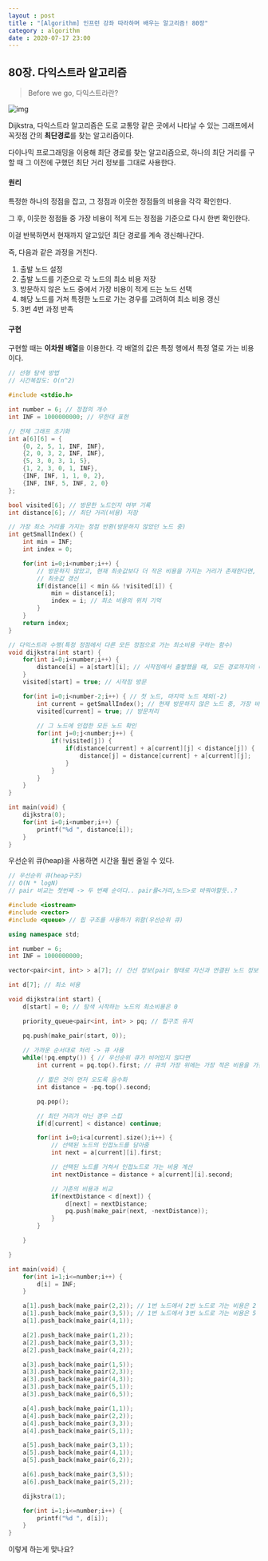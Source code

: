 ```yaml
---
layout : post
title : "[Algorithm] 인프런 강좌 따라하며 배우는 알고리즘! 80장"
category : algorithm
date : 2020-07-17 23:00
---
```


## 80장. 다익스트라 알고리즘

> Before we go, 다익스트라란?

![img](https://upload.wikimedia.org/wikipedia/commons/5/57/Dijkstra_Animation.gif)

Dijkstra, 다익스트라 알고리즘은 도로 교통망 같은 곳에서 나타날 수 있는 그래프에서 꼭짓점 간의 **최단경로**를 찾는 알고리즘이다.

다이나믹 프로그래밍을 이용해 최단 경로를 찾는 알고리즘으로, 하나의 최단 거리를 구할 때 그 이전에 구했던 최단 거리 정보를 그대로 사용한다.

#### 원리

특정한 하나의 정점을 잡고, 그 정점과 이웃한 정점들의 비용을 각각 확인한다.

그 후, 이웃한 정점들 중 가장 비용이 적게 드는 정점을 기준으로 다시 한번 확인한다.

이걸 반복하면서 현재까지 알고있던 최단 경로를 계속 갱신해나간다.

즉, 다음과 같은 과정을 거친다.

1. 출발 노드 설정
2. 출발 노드를 기준으로 각 노드의 최소 비용 저장
3. 방문하지 않은 노드 중에서 가장 비용이 적게 드는 노드 선택
4. 해당 노드를 거쳐 특정한 노드로 가는 경우를 고려하여 최소 비용 갱신
5. 3번 4번 과정 반족

#### 구현

구현할 때는 **이차원 배열**을 이용한다. 각 배열의 값은 특정 행에서 특정 열로 가는 비용이다.

```c++
// 선형 탐색 방법
// 시간복잡도: O(n^2)

#include <stdio.h>

int number = 6; // 정점의 개수
int INF = 1000000000; // 무한대 표현 

// 전체 그래프 초기화
int a[6][6] = {
    {0, 2, 5, 1, INF, INF},
    {2, 0, 3, 2, INF, INF},
    {5, 3, 0, 3, 1, 5},
    {1, 2, 3, 0, 1, INF},
    {INF, INF, 1, 1, 0, 2},
    {INF, INF, 5, INF, 2, 0}
};

bool visited[6]; // 방문한 노드인지 여부 기록 
int distance[6]; // 최단 거리(비용) 저장

// 가장 최소 거리를 가지는 정점 반환(방문하지 않았던 노드 중)
int getSmallIndex() { 
    int min = INF;
    int index = 0;

    for(int i=0;i<number;i++) {
        // 방문하지 않았고, 현재 최솟값보다 더 작은 비용을 가지는 거리가 존재한다면,
        // 최솟값 갱신
        if(distance[i] < min && !visited[i]) {
            min = distance[i];
            index = i; // 최소 비용의 위치 기억 
        }
    }
    return index;  
}

// 다익스트라 수행(특정 정점에서 다른 모든 정점으로 가는 최소비용 구하는 함수)
void dijkstra(int start) {
    for(int i=0;i<number;i++) {
        distance[i] = a[start][i]; // 시작점에서 출발했을 때, 모든 경로까지의 비용 담아줌 
    }
    visited[start] = true; // 시작점 방문

    for(int i=0;i<number-2;i++) { // 첫 노드, 마지막 노드 제외(-2)
        int current = getSmallIndex(); // 현재 방문하지 않은 노드 중, 가장 비용이 적게드는 인덱스를 가져오고,
        visited[current] = true; // 방문처리
        
        // 그 노드에 인접한 모든 노드 확인
        for(int j=0;j<number;j++) {
            if(!visited[j]) {
                if(distance[current] + a[current][j] < distance[j]) {
                    distance[j] = distance[current] + a[current][j];
                }
            }
        }
    }
}

int main(void) {
    dijkstra(0);
    for(int i=0;i<number;i++) {
        printf("%d ", distance[i]);
    } 
}
```

우선순위 큐(heap)을 사용하면 시간을 훨씬 줄일 수 있다.

```c++
// 우선순위 큐(heap구조)
// O(N * logN)
// pair 비교는 첫번째 -> 두 번째 순이다.. pair를<거리,노드>로 바꿔야할듯..?

#include <iostream>
#include <vector>
#include <queue> // 힙 구조를 사용하기 위함(우선순위 큐)

using namespace std;

int number = 6;
int INF = 1000000000;

vector<pair<int, int> > a[7]; // 간선 정보(pair 형태로 자신과 연결된 노드 정보 저장)

int d[7]; // 최소 비용

void dijkstra(int start) {
    d[start] = 0; // 탐색 시작하는 노드의 최소비용은 0

    priority_queue<pair<int, int> > pq; // 힙구조 유지

    pq.push(make_pair(start, 0));
    
    // 가까운 순서대로 처리 -> 큐 사용
    while(!pq.empty()) { // 우선순위 큐가 비어있지 않다면 
        int current = pq.top().first; // 큐의 가장 위에는 가장 적은 비용을 가진 node의 정보가 들어있다.

        // 짧은 것이 먼저 오도록 음수화
        int distance = -pq.top().second;

        pq.pop();

        // 최단 거리가 아닌 경우 스킵
        if(d[current] < distance) continue;

        for(int i=0;i<a[current].size();i++) {
            // 선택된 노드의 인접노드를 담아줌 
            int next = a[current][i].first;

            // 선택된 노드를 거쳐서 인접노드로 가는 비용 계산
            int nextDistance = distance + a[current][i].second;

            // 기존의 비용과 비교
            if(nextDistance < d[next]) {
                d[next] = nextDistance;
                pq.push(make_pair(next, -nextDistance));
            }
        }

    }

}

int main(void) {
    for(int i=1;i<=number;i++) {
        d[i] = INF;
    }

    a[1].push_back(make_pair(2,2)); // 1번 노드에서 2번 노드로 가는 비용은 2
    a[1].push_back(make_pair(3,5)); // 1번 노드에서 3번 노드로 가는 비용은 5
    a[1].push_back(make_pair(4,1));

    a[2].push_back(make_pair(1,2));
    a[2].push_back(make_pair(3,3));
    a[2].push_back(make_pair(4,2));

    a[3].push_back(make_pair(1,5));
    a[3].push_back(make_pair(2,3));
    a[3].push_back(make_pair(4,3));
    a[3].push_back(make_pair(5,1));
    a[3].push_back(make_pair(6,5));

    a[4].push_back(make_pair(1,1));
    a[4].push_back(make_pair(2,2));
    a[4].push_back(make_pair(3,3));
    a[4].push_back(make_pair(5,1));

    a[5].push_back(make_pair(3,1));
    a[5].push_back(make_pair(4,1)); 
    a[5].push_back(make_pair(6,2));

    a[6].push_back(make_pair(3,5));
    a[6].push_back(make_pair(5,2));

    dijkstra(1);

    for(int i=1;i<=number;i++) {
        printf("%d ", d[i]);
    }
}
```

이렇게 하는게 맞나요?
